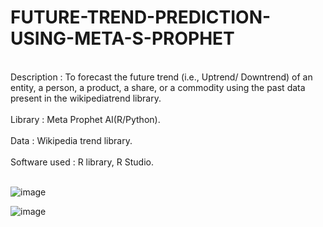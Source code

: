 # FUTURE-TREND-PREDICTION-USING-META-S-PROPHET
<br>
Description	: To forecast the future trend (i.e., Uptrend/ Downtrend) of an entity, a person, a product, a share, or a commodity using the past data present in the wikipediatrend library.<br><br>
Library 	: Meta Prophet AI(R/Python).<br><br>
Data	: Wikipedia trend library.<br><br>
Software used	: R library, R Studio.<br><br>

![image](https://user-images.githubusercontent.com/83426515/171332916-f7494bde-6775-4176-b585-3225040b55c7.png)

![image](https://user-images.githubusercontent.com/83426515/171332979-61a9cb84-a00a-4d93-aa5e-52b2aac17550.png)
